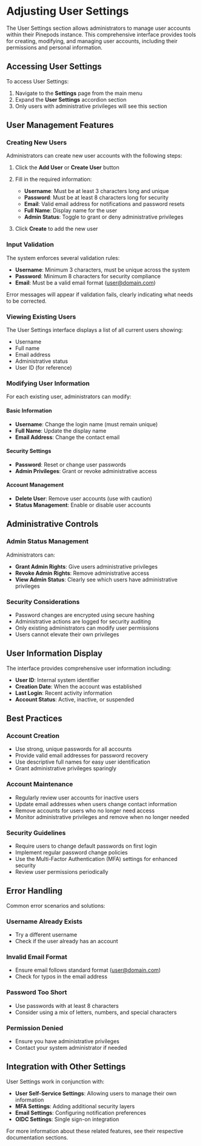 # Adjusting User Settings

The User Settings section allows administrators to manage user accounts within their Pinepods instance. This comprehensive interface provides tools for creating, modifying, and managing user accounts, including their permissions and personal information.

## Accessing User Settings

To access User Settings:
1. Navigate to the **Settings** page from the main menu
2. Expand the **User Settings** accordion section
3. Only users with administrative privileges will see this section

## User Management Features

### Creating New Users

Administrators can create new user accounts with the following steps:

1. Click the **Add User** or **Create User** button
2. Fill in the required information:
   - **Username**: Must be at least 3 characters long and unique
   - **Password**: Must be at least 8 characters long for security
   - **Email**: Valid email address for notifications and password resets
   - **Full Name**: Display name for the user
   - **Admin Status**: Toggle to grant or deny administrative privileges

3. Click **Create** to add the new user

### Input Validation

The system enforces several validation rules:
- **Username**: Minimum 3 characters, must be unique across the system
- **Password**: Minimum 8 characters for security compliance
- **Email**: Must be a valid email format (user@domain.com)

Error messages will appear if validation fails, clearly indicating what needs to be corrected.

### Viewing Existing Users

The User Settings interface displays a list of all current users showing:
- Username
- Full name
- Email address
- Administrative status
- User ID (for reference)

### Modifying User Information

For each existing user, administrators can modify:

#### Basic Information
- **Username**: Change the login name (must remain unique)
- **Full Name**: Update the display name
- **Email Address**: Change the contact email

#### Security Settings
- **Password**: Reset or change user passwords
- **Admin Privileges**: Grant or revoke administrative access

#### Account Management
- **Delete User**: Remove user accounts (use with caution)
- **Status Management**: Enable or disable user accounts

## Administrative Controls

### Admin Status Management

Administrators can:
- **Grant Admin Rights**: Give users administrative privileges
- **Revoke Admin Rights**: Remove administrative access
- **View Admin Status**: Clearly see which users have administrative privileges

### Security Considerations

- Password changes are encrypted using secure hashing
- Administrative actions are logged for security auditing
- Only existing administrators can modify user permissions
- Users cannot elevate their own privileges

## User Information Display

The interface provides comprehensive user information including:
- **User ID**: Internal system identifier
- **Creation Date**: When the account was established
- **Last Login**: Recent activity information
- **Account Status**: Active, inactive, or suspended

## Best Practices

### Account Creation
- Use strong, unique passwords for all accounts
- Provide valid email addresses for password recovery
- Use descriptive full names for easy user identification
- Grant administrative privileges sparingly

### Account Maintenance  
- Regularly review user accounts for inactive users
- Update email addresses when users change contact information
- Remove accounts for users who no longer need access
- Monitor administrative privileges and remove when no longer needed

### Security Guidelines
- Require users to change default passwords on first login
- Implement regular password change policies
- Use the Multi-Factor Authentication (MFA) settings for enhanced security
- Review user permissions periodically

## Error Handling

Common error scenarios and solutions:

### Username Already Exists
- Try a different username
- Check if the user already has an account

### Invalid Email Format
- Ensure email follows standard format (user@domain.com)
- Check for typos in the email address

### Password Too Short
- Use passwords with at least 8 characters
- Consider using a mix of letters, numbers, and special characters

### Permission Denied
- Ensure you have administrative privileges
- Contact your system administrator if needed

## Integration with Other Settings

User Settings work in conjunction with:
- **User Self-Service Settings**: Allowing users to manage their own information
- **MFA Settings**: Adding additional security layers
- **Email Settings**: Configuring notification preferences
- **OIDC Settings**: Single sign-on integration

For more information about these related features, see their respective documentation sections.